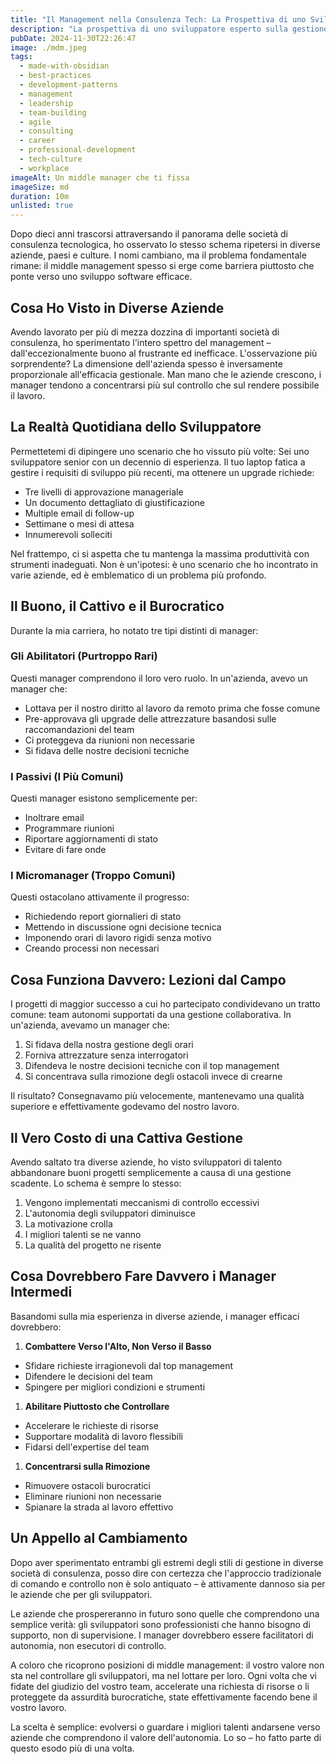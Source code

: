```yaml
---
title: "Il Management nella Consulenza Tech: La Prospettiva di uno Sviluppatore Veterano"
description: "La prospettiva di uno sviluppatore esperto sulla gestione nelle società di consulenza tecnologica, basata su anni di esperienza in diverse aziende. L'articolo esplora come gli approcci tradizionali di gestione spesso ostacolino piuttosto che aiutare i team di sviluppo, e propone un nuovo modello in cui i manager fungono da facilitatori dell'autonomia piuttosto che da controllori. Attraverso esempi ed osservazioni dal mondo reale, illustra il vero valore di una gestione efficace e il costo delle sovrastrutture burocratiche nello sviluppo software moderno"
pubDate: 2024-11-30T22:26:47
image: ./mdm.jpeg
tags:
  - made-with-obsidian
  - best-practices
  - development-patterns
  - management
  - leadership
  - team-building
  - agile
  - consulting
  - career
  - professional-development
  - tech-culture
  - workplace
imageAlt: Un middle manager che ti fissa
imageSize: md
duration: 10m
unlisted: true
---
```

Dopo dieci anni trascorsi attraversando il panorama delle società di consulenza tecnologica, ho osservato lo stesso schema ripetersi in diverse aziende, paesi e culture. I nomi cambiano, ma il problema fondamentale rimane: il middle management spesso si erge come barriera piuttosto che ponte verso uno sviluppo software efficace.

## Cosa Ho Visto in Diverse Aziende

Avendo lavorato per più di mezza dozzina di importanti società di consulenza, ho sperimentato l'intero spettro del management – dall'eccezionalmente buono al frustrante ed inefficace. L'osservazione più sorprendente? La dimensione dell'azienda spesso è inversamente proporzionale all'efficacia gestionale. Man mano che le aziende crescono, i manager tendono a concentrarsi più sul controllo che sul rendere possibile il lavoro.

## La Realtà Quotidiana dello Sviluppatore

Permettetemi di dipingere uno scenario che ho vissuto più volte: Sei uno sviluppatore senior con un decennio di esperienza. Il tuo laptop fatica a gestire i requisiti di sviluppo più recenti, ma ottenere un upgrade richiede:
- Tre livelli di approvazione manageriale
- Un documento dettagliato di giustificazione
- Multiple email di follow-up
- Settimane o mesi di attesa
- Innumerevoli solleciti

Nel frattempo, ci si aspetta che tu mantenga la massima produttività con strumenti inadeguati. Non è un'ipotesi: è uno scenario che ho incontrato in varie aziende, ed è emblematico di un problema più profondo.

## Il Buono, il Cattivo e il Burocratico

Durante la mia carriera, ho notato tre tipi distinti di manager:

### Gli Abilitatori (Purtroppo Rari)
Questi manager comprendono il loro vero ruolo. In un'azienda, avevo un manager che:
- Lottava per il nostro diritto al lavoro da remoto prima che fosse comune
- Pre-approvava gli upgrade delle attrezzature basandosi sulle raccomandazioni del team
- Ci proteggeva da riunioni non necessarie
- Si fidava delle nostre decisioni tecniche

### I Passivi (I Più Comuni)
Questi manager esistono semplicemente per:
- Inoltrare email
- Programmare riunioni
- Riportare aggiornamenti di stato
- Evitare di fare onde

### I Micromanager (Troppo Comuni)
Questi ostacolano attivamente il progresso:
- Richiedendo report giornalieri di stato
- Mettendo in discussione ogni decisione tecnica
- Imponendo orari di lavoro rigidi senza motivo
- Creando processi non necessari

## Cosa Funziona Davvero: Lezioni dal Campo

I progetti di maggior successo a cui ho partecipato condividevano un tratto comune: team autonomi supportati da una gestione collaborativa. In un'azienda, avevamo un manager che:
1. Si fidava della nostra gestione degli orari
2. Forniva attrezzature senza interrogatori
3. Difendeva le nostre decisioni tecniche con il top management
4. Si concentrava sulla rimozione degli ostacoli invece di crearne

Il risultato? Consegnavamo più velocemente, mantenevamo una qualità superiore e effettivamente godevamo del nostro lavoro.

## Il Vero Costo di una Cattiva Gestione

Avendo saltato tra diverse aziende, ho visto sviluppatori di talento abbandonare buoni progetti semplicemente a causa di una gestione scadente. Lo schema è sempre lo stesso:
1. Vengono implementati meccanismi di controllo eccessivi
2. L'autonomia degli sviluppatori diminuisce
3. La motivazione crolla
4. I migliori talenti se ne vanno
5. La qualità del progetto ne risente

## Cosa Dovrebbero Fare Davvero i Manager Intermedi

Basandomi sulla mia esperienza in diverse aziende, i manager efficaci dovrebbero:

1. **Combattere Verso l'Alto, Non Verso il Basso**
- Sfidare richieste irragionevoli dal top management
- Difendere le decisioni del team
- Spingere per migliori condizioni e strumenti

1. **Abilitare Piuttosto che Controllare**
- Accelerare le richieste di risorse
- Supportare modalità di lavoro flessibili
- Fidarsi dell'expertise del team

1. **Concentrarsi sulla Rimozione**
- Rimuovere ostacoli burocratici
- Eliminare riunioni non necessarie
- Spianare la strada al lavoro effettivo

## Un Appello al Cambiamento

Dopo aver sperimentato entrambi gli estremi degli stili di gestione in diverse società di consulenza, posso dire con certezza che l'approccio tradizionale di comando e controllo non è solo antiquato – è attivamente dannoso sia per le aziende che per gli sviluppatori.

Le aziende che prospereranno in futuro sono quelle che comprendono una semplice verità: gli sviluppatori sono professionisti che hanno bisogno di supporto, non di supervisione. I manager dovrebbero essere facilitatori di autonomia, non esecutori di controllo.

A coloro che ricoprono posizioni di middle management: il vostro valore non sta nel controllare gli sviluppatori, ma nel lottare per loro. Ogni volta che vi fidate del giudizio del vostro team, accelerate una richiesta di risorse o li proteggete da assurdità burocratiche, state effettivamente facendo bene il vostro lavoro.

La scelta è semplice: evolversi o guardare i migliori talenti andarsene verso aziende che comprendono il valore dell'autonomia. Lo so – ho fatto parte di questo esodo più di una volta.